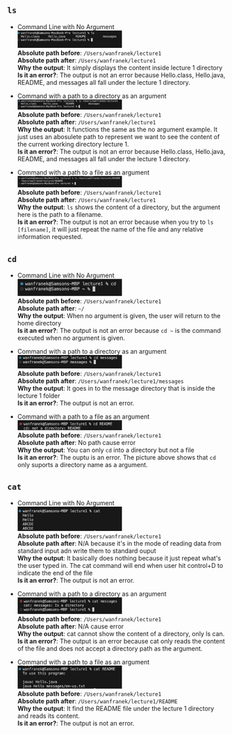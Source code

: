 ## `ls`
- Command Line with No Argument<br>
<img src="lab1/ls.png" width = 50% height = 50%><br>
**Absolute path before**: `/Users/wanfranek/lecture1`<br>
**Absolute path after**: `/Users/wanfranek/lecture1`<br>
**Why the output**: It simply displays the content inside lecture 1 directory<br>
**Is it an error?**: The output is not an error because Hello.class, Hello.java, README, and messages all fall under the lecture 1 directory.


- Command with a path to a directory as an argument<br>
<img src="lab1/ls_directory.png" width = 50% height = 50%><br>
**Absolute path before**: `/Users/wanfranek/lecture1`<br>
**Absolute path after**: `/Users/wanfranek/lecture1`<br>
**Why the output**: It functions the same as the no argument example. It just uses an abosulete path to represent we want to see the content of the current working directory lecture 1.<br>
**Is it an error?**: The output is not an error because Hello.class, Hello.java, README, and messages all fall under the lecture 1 directory.


- Command with a path to a file as an argument<br>
<img src="lab1/ls_file.png" width = 50% height = 50%><br>
**Absolute path before**: `/Users/wanfranek/lecture1`<br>
**Absolute path after**: `/Users/wanfranek/lecture1`<br>
**Why the output**: `ls` shows the content of a directory, but the argument here is the path to a filename.<br>
**Is it an error?**: The output is not an error because when you try to `ls [filename]`, it will just repeat the name of the file and any relative information requested.


  
## `cd`
- Command Line with No Argument<br>
<img src="lab1/cd_noArg.png" width = 50% height = 50%><br>
**Absolute path before**: `/Users/wanfranek/lecture1`<br>
**Absolute path after**: `~/`<br>
**Why the output**: When no argument is given, the user will return to the home directory<br>
**Is it an error?**: The output is not an error because `cd ~` is the command executed when no argument is given.

  
- Command with a path to a directory as an argument<br>
<img src="lab1/cd_directory.png" width = 50% height = 50%><br>
**Absolute path before**: `/Users/wanfranek/lecture1`<br>
**Absolute path after**: `/Users/wanfranek/lecture1/messages`<br>
**Why the output**: It goes in to the message directory that is inside the lecture 1 folder<br>
**Is it an error?**: The output is not an error.

  
- Command with a path to a file as an argument<br>
<img src="lab1/cd_filename.png" width = 50% height = 50%><br>
**Absolute path before**: `/Users/wanfranek/lecture1`<br>
**Absolute path after**: No path cause error<br>
**Why the output**: You can only `cd` into a directory but not a file<br>
**Is it an error?**: The ouptu is an error. The picture above shows that `cd` only suports a directory name as a argument.

  
## `cat`
- Command Line with No Argument<br>
<img src="lab1/cat_noArg.png" width = 50% height = 50%><br>
**Absolute path before**: `/Users/wanfranek/lecture1`<br>
**Absolute path after**: N/A because it's in the mode of reading data from standard input adn write them to standard ouput<br>
**Why the output**: It basically does nothing because it just repeat what's the user typed in. The cat command will end when user hit control+D to indicate the end of the file<br>
**Is it an error?**: The output is not an error.

  
- Command with a path to a directory as an argument<br>
<img src="lab1/cat_directory.png" width = 50% height = 50%><br>
**Absolute path before**: `/Users/wanfranek/lecture1`<br>
**Absolute path after**: N/A cause error<br>
**Why the output**: cat cannot show the content of a directory, only ls can.<br>
**Is it an error?**: The output is an error because cat only reads the content of the file and does not accept a directory path as the argument.

  
- Command with a path to a file as an argument<br>
<img src="lab1/cat_filename.png" width = 50% height = 50%><br>
**Absolute path before**: `/Users/wanfranek/lecture1`<br>
**Absolute path after**: `/Users/wanfranek/lecture1/README`<br>
**Why the output**: It find the README file under the lecture 1 directory and reads its content.<br>
**Is it an error?**: The output is not an error.

  
